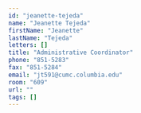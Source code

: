 ```yaml
---
id: "jeanette-tejeda"
name: "Jeanette Tejeda"
firstName: "Jeanette"
lastName: "Tejeda"
letters: []
title: "Administrative Coordinator"
phone: "851-5283"
fax: "851-5284"
email: "jt591@cumc.columbia.edu"
room: "609"
url: ""
tags: []
---
```

